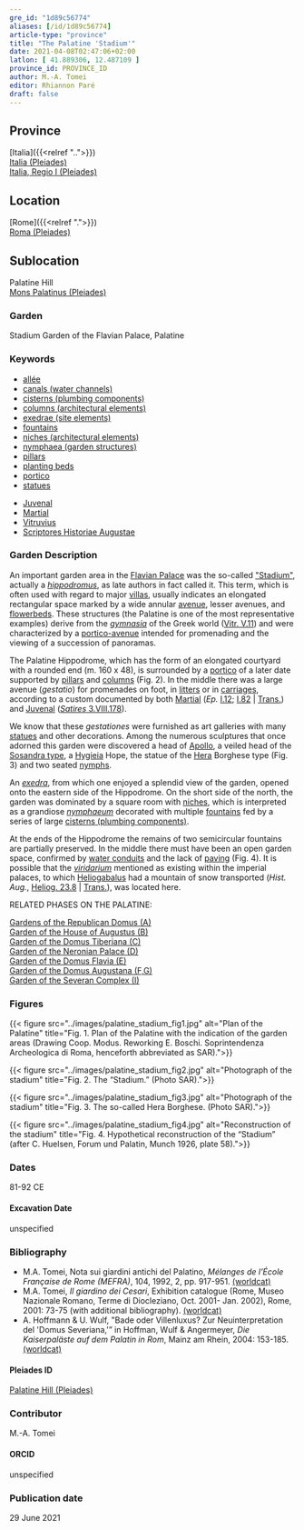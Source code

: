 ```yaml
---
gre_id: "1d89c56774"
aliases: [/id/1d89c56774]
article-type: "province"
title: "The Palatine 'Stadium'"
date: 2021-04-08T02:47:06+02:00
latlon: [ 41.889306, 12.487109 ]
province_id: PROVINCE_ID
author: M.-A. Tomei
editor: Rhiannon Paré
draft: false
---
```


## Province

[Italia]({{<relref "..">}}) \
[Italia (Pleiades)](https://pleiades.stoa.org/places/1052) \
[Italia, Regio I (Pleiades)](https://pleiades.stoa.org/places/441075550)
<!-- -->
## Location

[Rome]({{<relref ".">}}) \
[Roma (Pleiades)](https://pleiades.stoa.org/places/423025)
<!-- -->
## Sublocation

Palatine Hill \
[Mons Palatinus (Pleiades)](https://pleiades.stoa.org/places/971691208)
<!-- -->
<!-- -->
<!-- -->
### Garden

Stadium Garden of the Flavian Palace, Palatine

### Keywords

- [allée](http://vocab.getty.edu/page/aat/300178561)
- [canals (water channels)](http://vocab.getty.edu/page/aat/300006075)
- [cisterns (plumbing components)](http://vocab.getty.edu/page/aat/300052558)
- [columns (architectural elements)](http://vocab.getty.edu/page/aat/300001571)
- [exedrae (site elements)](http://vocab.getty.edu/page/aat/300081589)
- [fountains](http://vocab.getty.edu/page/aat/300006179)
- [niches (architectural elements)](http://vocab.getty.edu/page/aat/300002704)
- [nymphaea (garden structures)](http://vocab.getty.edu/page/aat/300006809)
- [pillars](http://vocab.getty.edu/page/aat/300264605)
- [planting beds](http://vocab.getty.edu/page/aat/300430426)
- [portico](http://vocab.getty.edu/page/aat/300004145)
- [statues](http://vocab.getty.edu/page/aat/300047600)
<!-- -->
- [Juvenal](http://catalog.perseus.org/cite-collections/authors/urn:cite:perseus:author.800)
- [Martial](http://catalog.perseus.org/cite-collections/authors/urn:cite:perseus:author.897)
- [Vitruvius](http://catalog.perseus.org/cite-collections/authors/urn:cite:perseus:author.1476)
- [Scriptores Historiae Augustae](http://catalog.perseus.org/cite-collections/authors/urn:cite:perseus:author.1743)
<!-- -->
### Garden Description

An important garden area in the [Flavian Palace](https://en.wikipedia.org/wiki/Flavian_Palace) was the so-called ["Stadium"](https://en.wikipedia.org/wiki/Palace_of_Domitian#The_Garden_or_%22stadium%22), actually a [*hippodromus*](https://en.wikipedia.org/wiki/Hippodrome), as late authors in fact called it. This term, which is often used with regard to major [villas](http://vocab.getty.edu/page/aat/300005519), usually indicates an elongated rectangular space marked by a wide annular [avenue](http://vocab.getty.edu/page/aat/300178561), lesser avenues, and [flowerbeds](http://vocab.getty.edu/page/aat/300430426). These structures (the Palatine is one of the most representative examples) derive from the [*gymnasia*](https://en.wikipedia.org/wiki/Gymnasium_(ancient_Greece)) of the Greek world ([Vitr. V.11](http://data.perseus.org/citations/urn:cts:latinLit:phi1056.phi001.perseus-lat1:5.11.1)) and were characterized by a [portico-avenue](http://vocab.getty.edu/page/aat/300004145) intended for promenading and the viewing of a succession of panoramas.

The Palatine Hippodrome, which has the form of an elongated courtyard with a rounded end (m. 160 x 48), is surrounded by a [portico](https://en.wikipedia.org/wiki/Portico) of a later date supported by [pillars](http://vocab.getty.edu/page/aat/300264605) and [columns](http://vocab.getty.edu/page/aat/300001571) (Fig. 2). In the middle there was a large avenue (*gestatio*) for promenades on foot, in [litters](https://en.wikipedia.org/wiki/Litter_(vehicle)) or in [carriages](https://en.wikipedia.org/wiki/Carriage), according to a custom documented by both [Martial](https://en.wikipedia.org/wiki/Martial) (*Ep.* [I.12](http://data.perseus.org/citations/urn:cts:latinLit:phi1294.phi002.perseus-lat1:1.12); [I.82](http://data.perseus.org/citations/urn:cts:latinLit:phi1294.phi002.perseus-lat1:1.82) | [Trans.](https://topostext.org/work/677)) and [Juvenal](https://en.wikipedia.org/wiki/Juvenal) ([*Satires* 3.VIII.178](http://data.perseus.org/citations/urn:cts:latinLit:phi1276.phi001.perseus-lat1:3.8)).

We know that these *gestationes* were furnished as art galleries with many [statues](http://vocab.getty.edu/page/aat/300047600) and other decorations. Among the numerous sculptures that once adorned this garden were discovered a head of [Apollo](https://en.wikipedia.org/wiki/Apollo), a veiled head of the [Sosandra type](http://www.perseus.tufts.edu/hopper/artifact?name=Sosandra+type&object=Sculpture), a [Hygieia](https://en.wikipedia.org/wiki/Hygieia) Hope, the statue of the [Hera](https://en.wikipedia.org/wiki/Hera) Borghese type (Fig. 3) and two seated [nymphs](https://en.wikipedia.org/wiki/Nymph).

An [*exedra*](http://vocab.getty.edu/page/aat/300081589), from which one enjoyed a splendid view of the garden, opened onto the eastern side of the Hippodrome. On the short side of the north, the garden was dominated by a square room with [niches](http://vocab.getty.edu/page/aat/300002704), which is interpreted as a grandiose [*nymphaeum*](http://vocab.getty.edu/page/aat/300006809) decorated with multiple [fountains](http://vocab.getty.edu/page/aat/300006179)
fed by a series of large [cisterns (plumbing components)](http://vocab.getty.edu/page/aat/300052558).

At the ends of the Hippodrome the remains of two semicircular fountains are partially preserved. In the middle there must have been an open garden space, confirmed by [water conduits](http://vocab.getty.edu/page/aat/300006075) and the lack of [paving](http://vocab.getty.edu/page/aat/300053677) (Fig. 4). It is possible that the [*viridarium*](https://en.wikipedia.org/wiki/Roman_gardens) mentioned as existing within the imperial palaces, to which [Heliogabalus](https://en.wikipedia.org/wiki/Elagabalus) had a mountain of snow transported (*Hist. Aug.*, [Heliog. 23.8](https://penelope.uchicago.edu/Thayer/L/Roman/Texts/Historia_Augusta/Elagabalus/2*.html) | [Trans.](https://penelope.uchicago.edu/Thayer/E/Roman/Texts/Historia_Augusta/Elagabalus/2*.html)), was located here.
<!-- -->
RELATED PHASES ON THE PALATINE:
<!-- -->
[Gardens of the Republican Domus (A)]({{<relref"palatine_domus">}})\
[Garden of the House of Augustus (B)]({{<relref"house_of_augustus">}})\
[Garden of the Domus Tiberiana (C)]({{<relref"Domus_tiberiana">}})\
[Garden of the Neronian Palace (D)]({{<relref"domus_transitoria">}})\
[Garden of the Domus Flavia (E)]({{<relref"Domus_flavia">}})\
[Garden of the Domus Augustana (F,G)]({{<relref"domus_augustana">}})\
[Garden of the Severan Complex (I)]({{<relref"severan_complex">}})
<!-- -->
<!-- -->
### Figures
<!-- -->
{{< figure src="../images/palatine_stadium_fig1.jpg" alt="Plan of the Palatine" title="Fig. 1.	Plan of the Palatine with the indication of the garden areas (Drawing Coop. Modus. Reworking E. Boschi. Soprintendenza Archeologica di Roma, henceforth abbreviated as SAR).">}}
<!-- -->
{{< figure src="../images/palatine_stadium_fig2.jpg" alt="Photograph of the stadium" title="Fig. 2.	The “Stadium.” (Photo SAR).">}}
<!-- -->
{{< figure src="../images/palatine_stadium_fig3.jpg" alt="Photograph of the stadium" title="Fig. 3.	The so-called Hera Borghese. (Photo SAR).">}}
<!-- -->
{{< figure src="../images/palatine_stadium_fig4.jpg" alt="Reconstruction of the stadium" title="Fig. 4.	Hypothetical reconstruction of the “Stadium” (after C. Huelsen, Forum und Palatin, Munch 1926, plate 58).">}}
<!-- -->
### Dates

81-92 CE
<!-- -->
#### Excavation Date

unspecified
<!-- -->
### Bibliography

* M.A. Tomei, Nota sui giardini antichi del Palatino, *Mélanges de l’École Française de Rome (MEFRA)*, 104, 1992, 2, pp. 917-951. [(worldcat)](http://www.worldcat.org/oclc/972029282)
* M.A. Tomei,  *Il giardino dei Cesari*, Exhibition catalogue (Rome, Museo Nazionale Romano, Terme di Diocleziano, Oct. 2001- Jan. 2002), Rome, 2001: 73-75 (with additional bibliography). [(worldcat)](http://www.worldcat.org/oclc/5894435382)
* A. Hoffmann & U. Wulf, "Bade oder Villenluxus? Zur Neuinterpretation del 'Domus Severiana,'” in Hoffman, Wulf & Angermeyer, *Die Kaiserpaläste auf dem Palatin in Rom*, Mainz am Rhein, 2004: 153-185. [(worldcat)](http://www.worldcat.org/oclc/180145631)
<!-- -->
#### Pleiades ID

[Palatine Hill (Pleiades)](https://pleiades.stoa.org/places/971691208)
<!-- -->
### Contributor

M.-A. Tomei
<!-- -->
#### ORCID

unspecified
<!-- -->
### Publication date
<!-- -->
29 June 2021
